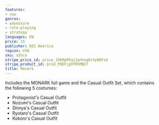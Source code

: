 ```yaml
---
features:
- new
genres:
- adventure
- role-playing
- strategy
languages: EN
price: 15
publisher: NIS America
region: USA
sku: a3hce
stripe_price_id: price_1ObMpMIq1JpnhegEntpD6FzU
stripe_product_id: prod_PQDFjg9fRhMBX7
title: Monark
---
```


Includes the MONARK full game and the Casual Outfit Set, which contains the following 5 costumes:

- Protagonist's Casual Outfit
- Nozomi's Casual Outfit
- Shinya's Casual Outfit
- Ryotaro's Casual Outfit
- Kokoro's Casual Outfit